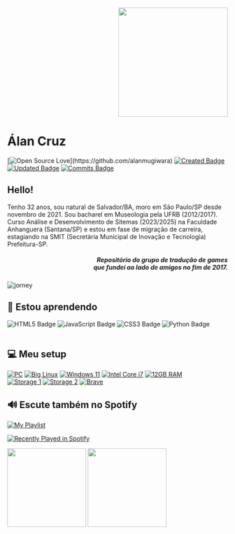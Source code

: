 <!DOCTYPE html>
<html lang="pt-BR">
<head>

 <a href="https://github.com/jumpmanclubbrasil">
  <img align="right" width="250px" style="margin-top:-20px" src="https://i.ibb.co/B3RK81T/jump-logo.png">
</a>
<div style="display: inline-block">
 
 <h1 align="left">Álan Cruz</h1>
 
[![Open Source Love](https://badges.frapsoft.com/os/v1/open-source.svg?)](https://github.com/alanmugiwara)
[![Created Badge](https://badges.pufler.dev/created/alanmugiwara/alanmugiwara)](https://github.com/alanmugiwara)
[![Updated Badge](https://badges.pufler.dev/updated/alanmugiwara/alanmugiwara)](https://github.com/alanmugiwara)
[![Commits Badge](https://badges.pufler.dev/commits/monthly/alanmugiwara)](https://github.com/alanmugiwara)
 
## Hello!
Tenho 32 anos, sou natural de Salvador/BA, moro em São Paulo/SP desde novembro de 2021. Sou bacharel em Museologia pela UFRB (2012/2017). Curso Análise e Desenvolvimento de Sitemas (2023/2025) na Faculdade Anhanguera (Santana/SP) e estou em fase de migração de carreira, estagiando na SMIT (Secretária Municipal de Inovação e Tecnologia) Prefeitura-SP. <h5 align="right">Repositório do grupo de tradução de games<br/>que fundei ao lado de amigos no fim de 2017.</h5>
![jorney](https://i.postimg.cc/FsRTKT4x/jorney.gif)

## 📖 Estou aprendendo
<img src="https://img.shields.io/badge/html5-%23E34F26.svg?style=for-the-badge&logo=html5&logoColor=white" alt="HTML5 Badge">
<img src="https://img.shields.io/badge/javascript-%23323330.svg?style=for-the-badge&logo=javascript&logoColor=%23F7DF1E" alt="JavaScript Badge">
<img src="https://img.shields.io/badge/css3-%231572B6.svg?style=for-the-badge&logo=css3&logoColor=white" alt="CSS3 Badge">
<img src="https://img.shields.io/badge/python-%23323330.svg?style=for-the-badge&logo=python&logoColor=ffdd54" alt="Python Badge"><br>
</br>

<h3 align='left'>
 
## 💻 Meu setup

[![PC](https://img.shields.io/badge/Lenovo%20-330S%2015IKB-%238A2BE2.svg?&style=flat-square&logo=Laptop&ogoColor=white)](https://support.lenovo.com/us/pt/solutions/pd500198)
[![Big Linux](https://img.shields.io/badge/Big%20Linux-KDE-%238A2BE2.svg?&style=flat-square&logo=ubuntu&logoColor=white)](https://www.biglinux.com.br)
[![Windows 11](https://img.shields.io/badge/Windows%2011-22H2-%238A2BE2.svg?&style=flat-square&logo=windows&logoColor=white)](https://ghostclouds.xyz/wp/w11-22h2-22621)
[![Intel Core i7](https://img.shields.io/badge/Intel-Core%20i7%208th%20%20Gen-%238A2BE2.svg?&style=flat-square&logo=l&logoColor=white)](https://www.intel.com.br/content/www/br/pt/products/sku/122589/intel-core-i78550u-processor-8m-cache-up-to-4-00-ghz/specifications.html)
[![12GB RAM](https://img.shields.io/badge/RAM%20DDR4-12GB-%238A2BE2.svg?&style=flat-square&logoColor=white)](https://github.com/alanmugiwara/alanmugiwara)<br/>
[![Storage 1](https://img.shields.io/badge/SSD%201TB-NVMe-%238A2BE2.svg?&style=flat-square&logoColor=white)](https://walramelec.com/)
[![Storage 2](https://img.shields.io/badge/SSD%201TB-SATA-%238A2BE2.svg?&style=flat-square&logoColor=white)](https://www.xray-disk.com/)
[![Brave](https://img.shields.io/badge/Browser-Brave-%238A2BE2.svg?&style=flat-square&logo=Brave&logoColor=white)](https://brave.com/pt-br/)



## 🔊 Escute também no Spotify

[![My Playlist](https://img.shields.io/badge/Minha%20Playlist%20Garage%20Rock-%231DB954.svg?&style=flat-square&logo=spotify&logoColor=white)](https://open.spotify.com/playlist/4kL0kA3lIKKjaq06u0SOGm)


[![Recently Played in Spotify](https://spotify-recently-played-readme.vercel.app/api?user=31azx3lfr7765tkvcyw4l6ow36ri)](https://open.spotify.com/user/31azx3lfr7765tkvcyw4l6ow36ri)

<div>
<img loading="lazy" height="180em" src="https://github-readme-stats.vercel.app/api/top-langs/?username=alanmugiwara&layout=compact&langs_count=7&theme=dracula"/>
<img loading="lazy" height="180em" src="https://github-readme-stats.vercel.app/api?username=alanmugiwara&show_icons=true&theme=dracula&include_all_commits=true&count_private=true"/>
</div>
</body>
